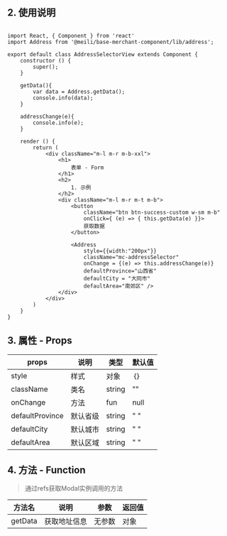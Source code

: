 ## 2. 使用说明

```

import React, { Component } from 'react'
import Address from '@meili/base-merchant-component/lib/address';

export default class AddressSelectorView extends Component {
    constructor () {
        super();
    }

    getData(){
        var data = Address.getData();
        console.info(data);
    }

    addressChange(e){
        console.info(e);
    }

    render () {
        return (
            <div className="m-l m-r m-b-xxl">
                <h1>
                    表单 - Form
                </h1>
                <h2>
                    1. 示例
                </h2>
                <div className="m-l m-r m-t m-b">
                    <button
                        className="btn btn-success-custom w-sm m-b" 
                        onClick={ (e) => { this.getData(e) }}>
                        获取数据
                    </button>

                    <Address 
                        style={{width:"200px"}}
                        className="mc-addressSelector"
                        onChange = {(e) => this.addressChange(e)}
                        defaultProvince="山西省" 
                        defaultCity = "大同市"
                        defaultArea="南郊区" />
                </div>
            </div>
        )
    }
}

```
	
## 3. 属性 - Props

| props        | 说明           | 类型         |   默认值       |
| ------------ | ------------- | ------------ | ------------  |
| style        | 样式           | 对象       | ｛｝         |
| className     | 类名       | string       | ""    |
| onChange     | 方法 | fun | null   |
| defaultProvince     | 默认省级 | string | " "   |
| defaultCity     | 默认城市 | string | " "   |
| defaultArea     | 默认区域 | string | " "   |

## 4. 方法 - Function

> 通过refs获取Modal实例调用的方法

| 方法名        |   说明    | 参数          | 返回值         |
| ------------ | ------------- | ------------- | ------------ |
| getData    |   获取地址信息    | 无参数           | 对象       |






